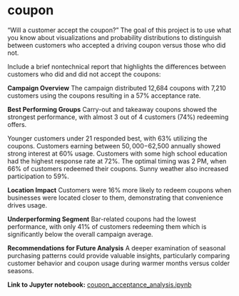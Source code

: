 # coupon
“Will a customer accept the coupon?” The goal of this project is to use what you know about visualizations and probability distributions to distinguish between customers who accepted a driving coupon versus those who did not.

Include a brief nontechnical report that highlights the differences between customers who did and did not accept the coupons:

**Campaign Overview**
The campaign distributed 12,684 coupons with 7,210 customers using the coupons resulting in a 57% acceptance rate.

**Best Performing Groups**
Carry-out and takeaway coupons showed the strongest performance, with almost 3 out of 4 customers (74%) redeeming offers.

Younger customers under 21 responded best, with 63% utilizing the coupons. Customers earning between $50,000-$62,500 annually showed strong interest at 60% usage. Customers with some high school education had the highest response rate at 72%. The optimal timing was 2 PM, when 66% of customers redeemed their coupons. Sunny weather also increased participation to 59%.

**Location Impact**
Customers were 16% more likely to redeem coupons when businesses were located closer to them, demonstrating that convenience drives usage.

**Underperforming Segment**
Bar-related coupons had the lowest performance, with only 41% of customers redeeming them which is significantly below the overall campaign average.

**Recommendations for Future Analysis**
A deeper examination of seasonal purchasing patterns could provide valuable insights, particularly comparing customer behavior and coupon usage during warmer months versus colder seasons.

**Link to Jupyter notebook:**
[coupon_acceptance_analysis.ipynb](https://github.com/ricochetventures/coupon/blob/main/coupon_acceptance_analysis.ipynb)
